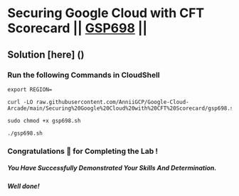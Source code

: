 # Securing Google Cloud with CFT Scorecard || [GSP698](https://www.cloudskillsboost.google/focuses/10437?parent=catalog) ||

## Solution [here] ()

### Run the following Commands in CloudShell

```
export REGION=
```
```
curl -LO raw.githubusercontent.com/AnniiGCP/Google-Cloud-Arcade/main/Securing%20Google%20Cloud%20with%20CFT%20Scorecard/gsp698.sh

sudo chmod +x gsp698.sh

./gsp698.sh
```

### Congratulations 🎉 for Completing the Lab !

##### *You Have Successfully Demonstrated Your Skills And Determination.*

#### *Well done!*

 

 
